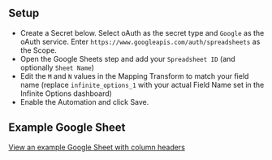## Setup
- Create a Secret below.  Select oAuth as the secret type and `Google` as the oAuth service. Enter `https://www.googleapis.com/auth/spreadsheets` as the Scope.
- Open the Google Sheets step and add your `Spreadsheet ID` (and optionally `Sheet Name`)
- Edit the `M` and `N` values in the Mapping Transform to match your field name (replace `infinite_options_1` with your actual Field Name set in the Infinite Options dashboard)
- Enable the Automation and click Save.

## Example Google Sheet

[View an example Google Sheet with column headers](https://docs.google.com/spreadsheets/d/1XRoD2jjGq7xqYU1NpfOCqYh_w6QBnBaxo_tna11ssek/edit#gid=0)